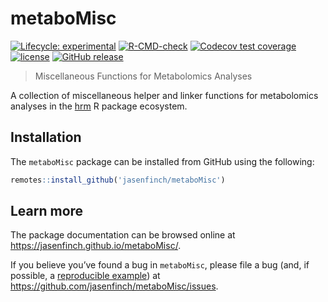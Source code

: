 # metaboMisc

<!-- badges: start -->
[![Lifecycle: experimental](https://img.shields.io/badge/lifecycle-experimental-orange.svg)](https://www.tidyverse.org/lifecycle/#experimental)
[![R-CMD-check](https://github.com/jasenfinch/metaboMisc/workflows/R-CMD-check/badge.svg)](https://github.com/jasenfinch/metaboMisc/actions)
[![Codecov test coverage](https://codecov.io/gh/jasenfinch/metaboMisc/branch/master/graph/badge.svg)](https://codecov.io/gh/jasenfinch/metaboMisc?branch=master)
[![license](https://img.shields.io/badge/license-GNU%20GPL%20v3.0-blue.svg)](https://github.com/jasenfinch/metaboMisc/blob/master/DESCRIPTION)
[![GitHub release](https://img.shields.io/github/release/jasenfinch/metaboMisc.svg)](https://GitHub.com/jasenfinch/metaboMisc/releases/)
<!-- badges: end -->

> Miscellaneous Functions for Metabolomics Analyses

A collection of miscellaneous helper and linker functions for metabolomics analyses in the [hrm](https://jasenfinch.github.io/hrm/) R package ecosystem.

## Installation

The `metaboMisc` package can be installed from GitHub using the following:

``` r
remotes::install_github('jasenfinch/metaboMisc')
```

## Learn more

The package documentation can be browsed online at
<https://jasenfinch.github.io/metaboMisc/>.

If you believe you’ve found a bug in `metaboMisc`, please file a bug
(and, if possible, a [reproducible
example](https://reprex.tidyverse.org)) at
<https://github.com/jasenfinch/metaboMisc/issues>.
